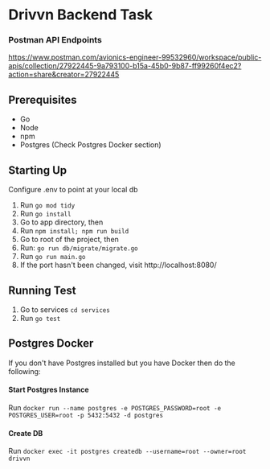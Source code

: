 # Drivvn Backend Task

### Postman API Endpoints
https://www.postman.com/avionics-engineer-99532960/workspace/public-apis/collection/27922445-9a793100-b15a-45b0-9b87-ff99260f4ec2?action=share&creator=27922445

## Prerequisites
- Go 
- Node 
- npm
- Postgres (Check Postgres Docker section)

## Starting Up
Configure .env to point at your local db

1. Run `go mod tidy`
2. Run `go install`
3. Go to app directory, then
4. Run `npm install; npm run build`
5. Go to root of the project, then
6. Run: `go run db/migrate/migrate.go`
7. Run `go run main.go`
8. If the port hasn't been changed, visit http://localhost:8080/

## Running Test
1. Go to services `cd services`
2. Run `go test`

## Postgres Docker
If you don't have Postgres installed but you have Docker then do the following:

#### Start Postgres Instance
Run `docker run --name postgres -e POSTGRES_PASSWORD=root -e POSTGRES_USER=root -p 5432:5432 -d postgres`

#### Create DB
Run `docker exec -it postgres createdb --username=root --owner=root drivvn`
